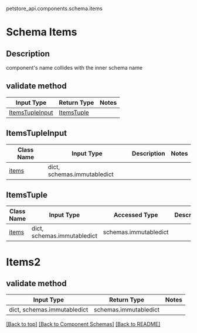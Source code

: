 petstore_api.components.schema.items
# Schema Items

## Description
component&#x27;s name collides with the inner schema name

## validate method
Input Type | Return Type | Notes
------------ | ------------- | -------------
[ItemsTupleInput](#itemstupleinput) | [ItemsTuple](#itemstuple) |

## ItemsTupleInput
Class Name | Input Type | Description | Notes
------------- | ------------- | ------------- | -------------
[items](#items2) | dict, schemas.immutabledict |  |

## ItemsTuple
Class Name | Input Type | Accessed Type | Description | Notes
------------- | ------------- | ------------- | ------------- | -------------
[items](#items2) | dict, schemas.immutabledict | schemas.immutabledict |  |

# Items2

## validate method
Input Type | Return Type | Notes
------------ | ------------- | -------------
dict, schemas.immutabledict | schemas.immutabledict |

[[Back to top]](#top) [[Back to Component Schemas]](../../../README.md#Component-Schemas) [[Back to README]](../../../README.md)
